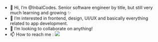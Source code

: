 - 👋 Hi, I’m @InbalCodes. Senior software engineer by title, but still very much learning and growing ✨
- 👀 I’m interested in frontend, design, UI/UX and basically everything related to app development.
- 💞️ I’m looking to collaborate on anything!
- 📫 How to reach me : <a href="mailto:inbal.ser@gmail.com?"><img src="https://img.shields.io/badge/gmail-%23DD0031.svg?&style=for-the-badge&logo=gmail&logoColor=white"/></a>



